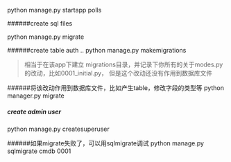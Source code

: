 python manage.py startapp polls

######create sql files

python manage.py migrate


######create table auth ..
python manage.py makemigrations
> 相当于在该app下建立 migrations目录，并记录下你所有的关于modes.py的改动，比如0001_initial.py， 但是这个改动还没有作用到数据库文件



######将该改动作用到数据库文件，比如产生table，修改字段的类型等
python manager.py migrate

##### create admin user
python manage.py createsuperuser


######如果migrate失败了，可以用sqlmigrate调试
python manage.py sqlmigrate  cmdb 0001